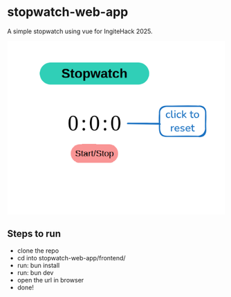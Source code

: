# stopwatch-web-app

A simple stopwatch using vue for IngiteHack 2025.

<img src="./stopwatch-web-app.png">

## Steps to run

- clone the repo
- cd into stopwatch-web-app/frontend/
- run: bun install
- run: bun dev
- open the url in browser
- done!
